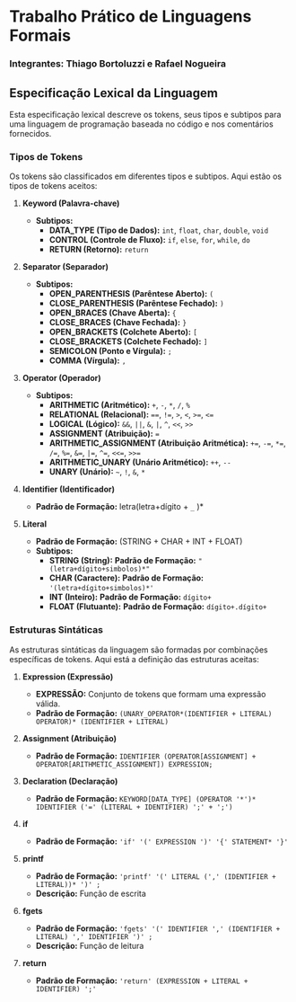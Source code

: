 # Trabalho Prático de Linguagens Formais

### Integrantes: **Thiago Bortoluzzi e Rafael Nogueira**

## Especificação Lexical da Linguagem

Esta especificação lexical descreve os tokens, seus tipos e subtipos para uma linguagem de programação baseada no código e nos comentários fornecidos.

### Tipos de Tokens

Os tokens são classificados em diferentes tipos e subtipos. Aqui estão os tipos de tokens aceitos:

1. **Keyword (Palavra-chave)**
   - **Subtipos:**
     - **DATA_TYPE (Tipo de Dados):** `int`, `float`, `char`, `double`, `void`
     - **CONTROL (Controle de Fluxo):** `if`, `else`, `for`, `while`, `do`
     - **RETURN (Retorno):** `return`

2. **Separator (Separador)**
   - **Subtipos:**
     - **OPEN_PARENTHESIS (Parêntese Aberto):** `(`
     - **CLOSE_PARENTHESIS (Parêntese Fechado):** `)`
     - **OPEN_BRACES (Chave Aberta):** `{`
     - **CLOSE_BRACES (Chave Fechada):** `}`
     - **OPEN_BRACKETS (Colchete Aberto):** `[`
     - **CLOSE_BRACKETS (Colchete Fechado):** `]`
     - **SEMICOLON (Ponto e Vírgula):** `;`
     - **COMMA (Vírgula):** `,`

3. **Operator (Operador)**
   - **Subtipos:**
     - **ARITHMETIC (Aritmético):** `+`, `-`, `*`, `/`, `%`
     - **RELATIONAL (Relacional):** `==`, `!=`, `>`, `<`, `>=`, `<=`
     - **LOGICAL (Lógico):** `&&`, `||`, `&`, `|`, `^`, `<<`, `>>`
     - **ASSIGNMENT (Atribuição):** `=`
     - **ARITHMETIC_ASSIGNMENT (Atribuição Aritmética):** `+=`, `-=`, `*=`, `/=`, `%=`, `&=`, `|=`, `^=`, `<<=`, `>>=`
     - **ARITHMETIC_UNARY (Unário Aritmético):** `++`, `--`
     - **UNARY (Unário):** `~`, `!`, `&`, `*`

4. **Identifier (Identificador)**
   - **Padrão de Formação:** letra(letra+dígito + `_` )*

5. **Literal**
   - **Padrão de Formação:** (STRING + CHAR + INT + FLOAT)
   - **Subtipos:**
     - **STRING (String):** **Padrão de Formação:** `"(letra+dígito+simbolos)*"`
     - **CHAR (Caractere):** **Padrão de Formação:** `'(letra+dígito+simbolos)*'`
     - **INT (Inteiro):** **Padrão de Formação:** `dígito+`
     - **FLOAT (Flutuante):** **Padrão de Formação:** `dígito+.dígito+`

### Estruturas Sintáticas

As estruturas sintáticas da linguagem são formadas por combinações específicas de tokens. Aqui está a definição das estruturas aceitas:

1. **Expression (Expressão)**
   - **EXPRESSÃO:** Conjunto de tokens que formam uma expressão válida.
   - **Padrão de Formação:** `(UNARY_OPERATOR*(IDENTIFIER + LITERAL) OPERATOR)* (IDENTIFIER + LITERAL)`

2. **Assignment (Atribuição)**
   - **Padrão de Formação:** `IDENTIFIER (OPERATOR[ASSIGNMENT] + OPERATOR[ARITHMETIC_ASSIGNMENT]) EXPRESSION;`

3. **Declaration (Declaração)**
   - **Padrão de Formação:** `KEYWORD[DATA_TYPE] (OPERATOR '*')* IDENTIFIER ('=' (LITERAL + IDENTIFIER) ';' + ';')`

4. **if**
   - **Padrão de Formação:** `'if' '(' EXPRESSION ')' '{' STATEMENT* '}'`

5. **printf**
   - **Padrão de Formação:** `'printf' '(' LITERAL (',' (IDENTIFIER + LITERAL))* ')' ;`
   - **Descrição:** Função de escrita

6. **fgets**
   - **Padrão de Formação:** `'fgets' '(' IDENTIFIER ',' (IDENTIFIER + LITERAL) ',' IDENTIFIER ')' ;`
   - **Descrição:** Função de leitura

7. **return**
   - **Padrão de Formação:** `'return' (EXPRESSION + LITERAL + IDENTIFIER) ';'`
